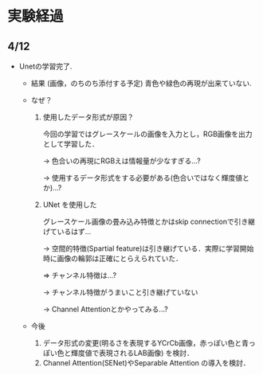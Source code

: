 # 実験経過


## 4/12

- Unetの学習完了. 

    * 結果
        (画像，のちのち添付する予定)
        青色や緑色の再現が出来ていない.
    
    * なぜ？

        1. 使用したデータ形式が原因？

            今回の学習ではグレースケールの画像を入力とし，RGB画像を出力として学習した．

            $\rightarrow$ 色合いの再現にRGBえは情報量が少なすぎる...?

            $\rightarrow$ 使用するデータ形式をする必要がある(色合いではなく輝度値とか)...?

        2. UNet を使用した

            グレースケール画像の畳み込み特徴とかはskip connectionで引き継げているはず...

            $\rightarrow$ 空間的特徴(Spartial feature)は引き継げている．実際に学習開始時に画像の輪郭は正確にとらえられていた．

            $\Rightarrow$ チャンネル特徴は...?

            $\rightarrow$ チャンネル特徴がうまいこと引き継げていない

            $\rightarrow$ Channel Attentionとかやってみる...?

        
    * 今後

        1. データ形式の変更(明るさを表現するYCrCb画像，赤っぽい色と青っぽい色と輝度値で表現されるLAB画像) を検討．
        2. Channel Attention(SENet)やSeparable Attention
        の導入を検討．
